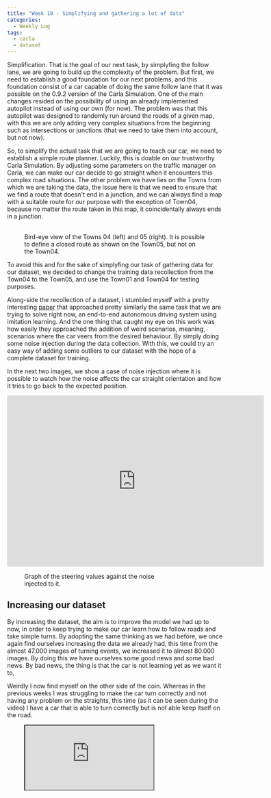 ```yaml
---
title: "Week 18 - Simplifying and gathering a lot of data"
categories:
  - Weekly Log
tags:
  - carla
  - dataset
---
```


Simplification. That is the goal of our next task, by simplyfing the follow lane, we are going to build up the complexity of the problem. But first, we need to establish a good foundation for our next problems, and this foundation consist of a car capable of doing the same follow lane that it was possible on the 0.9.2 version of the Carla Simulation. One of the main changes resided on the possibility of using an already implemented autopilot instead of using our own (for now). The problem was that this autopilot was designed to randomly run around the roads of a given map, with this we are only adding very complex situations from the beginning such as intersections or junctions (that we need to take them into account, but not now). 

So, to simplify the actual task that we are going to teach our car, we need to establish a simple route planner. Luckily, this is doable on our trustworthy Carla Simulation. By adjusting some parameters on the traffic manager on Carla, we can make our car decide to go straight when it encounters this complex road situations. The other problem we have lies on the Towns from which we are taking the data, the issue here is that we need to ensure that we find a route that doesn't end in a junction, and we can always find a map with a suitable route for our purpose with the exception of Town04, because no matter the route taken in this map, it coincidentally always ends in a junction.

<figure class="half">
  <img src="{{ site.url }}{{ site.baseurl }}/assets/images/Carla_0913Town04.png" alt="">
  <img src="{{ site.url }}{{ site.baseurl }}/assets/images/Carla_0913Town05_painted.png" alt="">
  <figcaption>Bird-eye view of the Towns 04 (left) and 05 (right). It is possible to define a closed route as shown on the Town05, but not on the Town04.</figcaption>
</figure>

To avoid this and for the sake of simplyfing our task of gathering data for our dataset, we decided to change the training data recollection from the Town04 to the Town05, and use the Town01 and Town04 for testing purposes.

Along-side the recollection of a dataset, I stumbled myself with a pretty interesting [paper](https://arxiv.org/pdf/1710.02410.pdf) that approached pretty similarly the same task that we are trying to solve right now, an end-to-end autonomous driving system using imitation learning. And the one thing that caught my eye on this work was how easily they approached the addition of weird scenarios, meaning, scenarios where the car veers from the desired behaviour. By simply doing some noise injection during the data collection. With this, we could try an easy way of adding some outliers to our dataset with the hope of a complete dataset for training.

In the next two images, we show a case of noise injection where it is possible to watch how the noise affects the car straight orientation and how it tries to go back to the expected position.

<iframe src="https://giphy.com/embed/xF2zchGZeY41No9ZSp" width="600" height="400" frameBorder="0" class="align-center" allowFullScreen></iframe>
<p></p>

<figure class="align-center" style="width:70%">
  <img src="{{ site.url }}{{ site.baseurl }}/assets/images/noise_injection.png" alt="">
  <figcaption>Graph of the steering values against the noise injected to it.</figcaption>
</figure>

## Increasing our dataset

By increasing the dataset, the aim is to improve the model we had up to now, in order to keep trying to make our car learn how to follow roads and take simple turns. By adopting the same thinking as we had before, we once again find ourselves increasing the data we already had, this time from the almost 47.000 images of turning events, we increased it to almost 80.000 images. By doing this we have ourselves some good news and some bad news. By bad news, the thing is that the car is not learning yet as we want it to, 

Weirdly I now find myself on the other side of the coin. Whereas in the previous weeks I was struggling to make the car turn correctly and not having any problem on the straights, this time (as it can be seen during the video) I have a car that is able to turn correctly but is not able keep itself on the road.

<figure class="align-center">
    <a href=""><iframe src="https://www.youtube.com/embed/yYJUwIlSEtc"></iframe></a>
</figure>